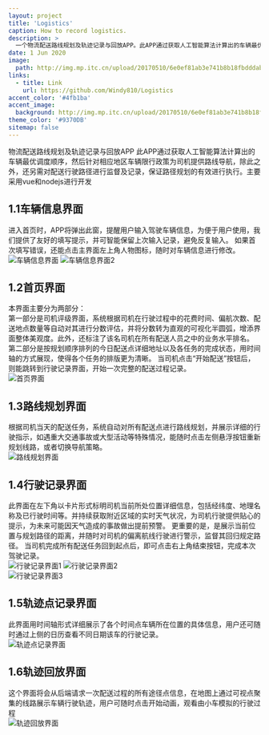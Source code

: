 ```yaml
---
layout: project
title: 'Logistics'
caption: How to record logistics.
description: >
  一个物流配送路线规划及轨迹记录与回放APP。此APP通过获取人工智能算法计算出的车辆最优调度顺序，然后针对相应地区车辆限行政策为司机提供路线导航，除此之外，还另需对配送行驶路径进行监督及记录，保证路径规划的有效进行执行。主要采用vue和nodejs进行开发
date: 1 Jun 2020
image: 
  path: http://img.mp.itc.cn/upload/20170510/6e0ef81ab3e741b8b18fbdddabd6b99d_th.jpg
links:
  - title: Link
    url: https://github.com/Windy810/Logistics
accent_color: '#4fb1ba'
accent_image:
  background: http://img.mp.itc.cn/upload/20170510/6e0ef81ab3e741b8b18fbdddabd6b99d_th.jpg
theme_color: '#9370DB'
sitemap: false
---
```



物流配送路线规划及轨迹记录与回放APP
此APP通过获取人工智能算法计算出的车辆最优调度顺序，然后针对相应地区车辆限行政策为司机提供路线导航，除此之外，还另需对配送行驶路径进行监督及记录，保证路径规划的有效进行执行。主要采用vue和nodejs进行开发

## 1.1车辆信息界面

进入首页时，APP将弹出此窗，提醒用户输入驾驶车辆信息，为便于用户使用，我们提供了友好的填写提示，并可智能保留上次输入记录，避免反复输入。
如果首次填写错误，还能点击主界面左上角人物图标，随时对车辆信息进行修改。  
![车辆信息界面](https://github.com/Windy810/Logistics/blob/main/static/carinfo1.png?raw=true) ![车辆信息界面2](https://github.com/Windy810/Logistics/blob/main/static/carinfo2.png?raw=true)

## 1.2首页界面

本界面主要分为两部分：  
第一部分是司机评级界面，系统根据司机在行驶过程中的花费时间、偏航次数、配送地点数量等自动对其进行分数评估，并将分数转为直观的可视化半圆弧，增添界面整体美观度。此外，还标注了该名司机在所有配送人员之中的业务水平排名。  
第二部分是按规划顺序排列的今日配送点详细地址以及各任务的完成状态，用时间轴的方式展现，使得各个任务的排版更为清晰。
当司机点击“开始配送”按钮后，则能跳转到行驶记录界面，开始一次完整的配送过程记录。  
![首页界面](https://github.com/Windy810/Logistics/blob/main/static/home.png?raw=true)

## 1.3路线规划界面

根据司机当天的配送任务，系统自动对所有配送点进行路线规划，并展示详细的行驶指示，如遇重大交通事故或大型活动等特殊情况，能随时点击左侧悬浮按钮重新规划线路，或者切换导航策略。  
![路线规划界面](https://github.com/Windy810/Logistics/blob/main/static/logistics.png?raw=true)

## 1.4行驶记录界面

此界面在左下角以卡片形式标明司机当前所处位置详细信息，包括经纬度、地理名称及已行驶时间等。并持续获取附近区域的实时天气状况，为司机行驶提供贴心的提示，为未来可能因天气造成的事故做出提前预警。
更重要的是，是展示当前位置与规划路径的距离，并随时对司机的偏离航线行驶进行警示，监督其回归规定路径。
当司机完成所有配送任务回到起点后，即可点击右上角结束按钮，完成本次驾驶记录。  
![行驶记录界面1](https://github.com/Windy810/Logistics/blob/main/static/record1.png?raw=true)  ![行驶记录界面2](https://github.com/Windy810/Logistics/blob/main/static/record2.png?raw=true)  
![行驶记录界面3](https://github.com/Windy810/Logistics/blob/main/static/record3.png?raw=true)

## 1.5轨迹点记录界面

此界面用时间轴形式详细展示了各个时间点车辆所在位置的具体信息，用户还可随时通过上侧的日历查看不同日期该车的行驶记录。  
![轨迹点记录界面](https://github.com/Windy810/Logistics/blob/main/static/detail.png?raw=true)

## 1.6轨迹回放界面

这个界面将会从后端请求一次配送过程的所有途径点信息，在地图上通过可视点聚集的线路展示车辆行驶轨迹，用户可随时点击开始动画，观看由小车模拟的行驶过程  
![轨迹回放界面](https://github.com/Windy810/Logistics/blob/main/static/animation.png?raw=true)
